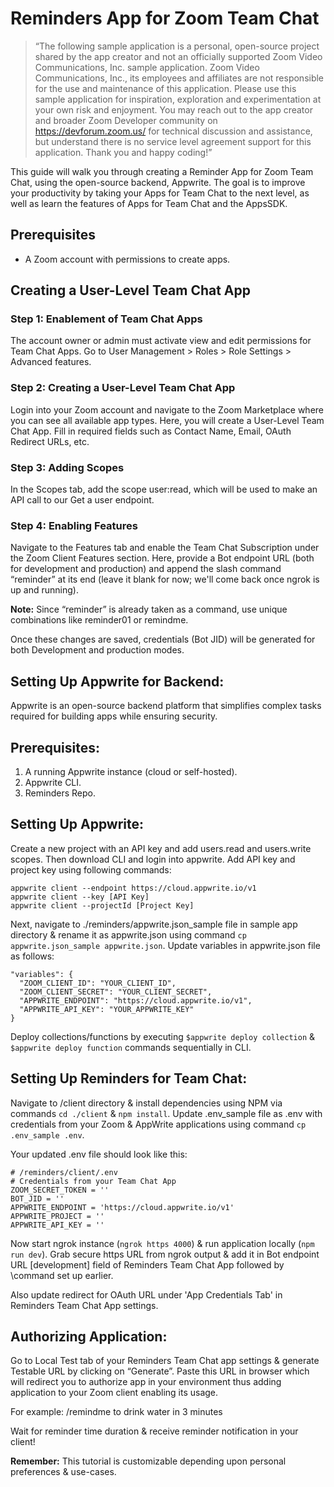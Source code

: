 # Reminders App for Zoom Team Chat

>“The following sample application is a personal, open-source project shared by the app creator and not an officially supported Zoom Video Communications, Inc. sample application. Zoom Video Communications, Inc., its employees and affiliates are not responsible for the use and maintenance of this application. Please use this sample application for inspiration, exploration and experimentation at your own risk and enjoyment. You may reach out to the app creator and broader Zoom Developer community on https://devforum.zoom.us/ for technical discussion and assistance, but understand there is no service level agreement support for this application. Thank you and happy coding!”


This guide will walk you through creating a Reminder App for Zoom Team Chat, using the open-source backend, Appwrite. The goal is to improve your productivity by taking your Apps for Team Chat to the next level, as well as learn the features of Apps for Team Chat and the AppsSDK. 

## Prerequisites
- A Zoom account with permissions to create apps.

## Creating a User-Level Team Chat App

### Step 1: Enablement of Team Chat Apps
The account owner or admin must activate view and edit permissions for Team Chat Apps. Go to User Management > Roles > Role Settings > Advanced features.

### Step 2: Creating a User-Level Team Chat App
Login into your Zoom account and navigate to the Zoom Marketplace where you can see all available app types. Here, you will create a User-Level Team Chat App. Fill in required fields such as Contact Name, Email, OAuth Redirect URLs, etc. 

### Step 3: Adding Scopes
In the Scopes tab, add the scope user:read, which will be used to make an API call to our Get a user endpoint.

### Step 4: Enabling Features
Navigate to the Features tab and enable the Team Chat Subscription under the Zoom Client Features section. Here, provide a Bot endpoint URL (both for development and production) and append the slash command “reminder” at its end (leave it blank for now; we'll come back once ngrok is up and running).

**Note:** Since “reminder” is already taken as a command, use unique combinations like reminder01 or remindme.

Once these changes are saved, credentials (Bot JID) will be generated for both Development and production modes.

## Setting Up Appwrite for Backend:

Appwrite is an open-source backend platform that simplifies complex tasks required for building apps while ensuring security.

## Prerequisites:
1. A running Appwrite instance (cloud or self-hosted). 
2. Appwrite CLI.
3. Reminders Repo.

## Setting Up Appwrite:

Create a new project with an API key and add users.read and users.write scopes. Then download CLI and login into appwrite. Add API key and project key using following commands:

```
appwrite client --endpoint https://cloud.appwrite.io/v1
appwrite client --key [API Key]
appwrite client --projectId [Project Key]
```

Next, navigate to ./reminders/appwrite.json_sample file in sample app directory & rename it as appwrite.json using command `cp appwrite.json_sample appwrite.json`. Update variables in appwrite.json file as follows:

```
"variables": {
  "ZOOM_CLIENT_ID": "YOUR_CLIENT_ID",
  "ZOOM_CLIENT_SECRET": "YOUR_CLIENT_SECRET",
  "APPWRITE_ENDPOINT": "https://cloud.appwrite.io/v1",
  "APPWRITE_API_KEY": "YOUR_APPWRITE_KEY"
}
```

Deploy collections/functions by executing `$appwrite deploy collection` & `$appwrite deploy function` commands sequentially in CLI.

## Setting Up Reminders for Team Chat:

Navigate to /client directory & install dependencies using NPM via commands `cd ./client` & `npm install`. Update .env_sample file as .env with credentials from your Zoom & AppWrite applications using command `cp .env_sample .env`.

Your updated .env file should look like this:
```
# /reminders/client/.env
# Credentials from your Team Chat App
ZOOM_SECRET_TOKEN = ''
BOT_JID = ''
APPWRITE_ENDPOINT = 'https://cloud.appwrite.io/v1'
APPWRITE_PROJECT = ''
APPWRITE_API_KEY = ''
```

Now start ngrok instance (`ngrok https 4000`) & run application locally (`npm run dev`). Grab secure https URL from ngrok output & add it in Bot endpoint URL [development] field of Reminders Team Chat App followed by \command set up earlier.

Also update redirect for OAuth URL under 'App Credentials Tab' in Reminders Team Chat App settings.

## Authorizing Application:
Go to Local Test tab of your Reminders Team Chat app settings & generate Testable URL by clicking on “Generate”. Paste this URL in browser which will redirect you to authorize app in your environment thus adding application to your Zoom client enabling its usage.

For example:
/remindme to drink water in 3 minutes

Wait for reminder time duration & receive reminder notification in your client!

**Remember:** This tutorial is customizable depending upon personal preferences & use-cases.
